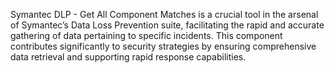 Symantec DLP - Get All Component Matches is a crucial tool in the arsenal of Symantec’s Data Loss Prevention suite, facilitating the rapid and accurate gathering of data pertaining to specific incidents. This component contributes significantly to security strategies by ensuring comprehensive data retrieval and supporting rapid response capabilities.
